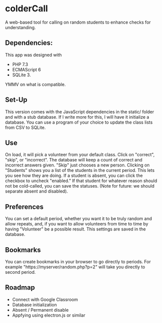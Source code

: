# colderCall
A web-based tool for calling on random students to enhance checks for understanding.
##  Dependencies:
This app was designed with 
* PHP 7.3
* ECMAScript 6
* SQLite 3.

YMMV on what is compatible.
## Set-Up
This version comes with the JavaScript dependencies in the static/ folder and with a stub database. If I write more for this, I will have it initialize a database. You can use a program of your choice to update the class lists from CSV to SQLite. 
## Use
On load, it will pick a volunteer from your default class. Click on "correct", "skip", or "incorrect". The database will keep a count of correct and incorrect answers given. "Skip" just chooses a new person.
Clicking on "Students" shows you a list of the students in the current period. This lets you see how they are doing. If a student is absent, you can click the checkbox to uncheck "enabled." If that student for whatever reason should not be cold-called, you can save the statuses. (Note for future: we should separate absent and disabled).
## Preferences
You can set a default period, whether you want it to be truly random and allow repeats, and, if you want to allow volunteers from time to time by having "Volunteer" be a possible result. This settings are saved in the database. 
## Bookmarks
You can create bookmarks in your browser to go directly to periods. For example "https://myserver/random.php?p=2" will take you directly to second period.
## Roadmap
* Connect with Google Classroom
* Database initialization
* Absent / Permanent disable
* Appfying using electron.js or similar
